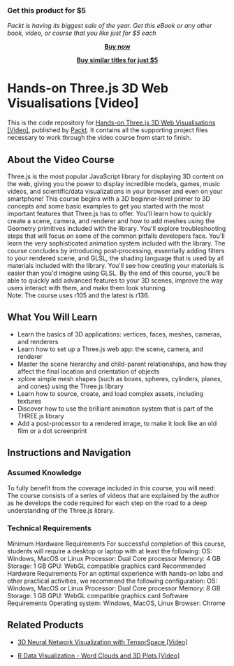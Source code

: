 
### Get this product for $5

<i>Packt is having its biggest sale of the year. Get this eBook or any other book, video, or course that you like just for $5 each</i>


<b><p align='center'>[Buy now](https://packt.link/9781838989279)</p></b>


<b><p align='center'>[Buy similar titles for just $5](https://subscription.packtpub.com/search)</p></b>


# Hands-on Three.js 3D Web Visualisations [Video]
This is the code repository for [Hands-on Three.js 3D Web Visualisations [Video]](https://www.packtpub.com/data/hands-on-three-js-3d-web-visualisations-video), published by [Packt](https://www.packtpub.com/?utm_source=github). It contains all the supporting project files necessary to work through the video course from start to finish.
## About the Video Course
Three.js is the most popular JavaScript library for displaying 3D content on the web, giving you the power to display incredible models, games, music videos, and scientific/data visualizations in your browser and even on your smartphone!
This course begins with a 3D beginner-level primer to 3D concepts and some basic examples to get you started with the most important features that Three.js has to offer. You'll learn how to quickly create a scene, camera, and renderer and how to add meshes using the Geometry primitives included with the library. You'll explore troubleshooting steps that will focus on some of the common pitfalls developers face. You'll learn the very sophisticated animation system included with the library. The course concludes by introducing post-processing, essentially adding filters to your rendered scene, and GLSL, the shading language that is used by all materials included with the library. You'll see how creating your materials is easier than you'd imagine using GLSL.
By the end of this course, you'll be able to quickly add advanced features to your 3D scenes, improve the way users interact with them, and make them look stunning.</br> Note: The course uses r105 and the latest is r136.


<H2>What You Will Learn</H2>
<DIV class=book-info-will-learn-text>
<UL>
<LI>Learn the basics of 3D applications: vertices, faces, meshes, cameras, and renderers
<LI>Learn how to set up a Three.js web app: the scene, camera, and renderer 
<LI>Master the scene hierarchy and child-parent relationships, and how they affect the final location and orientation of objects 
<LI>xplore simple mesh shapes (such as boxes, spheres, cylinders, planes, and cones) using the Three.js library 
<LI>Learn how to source, create, and load complex assets, including textures 
<LI>Discover how to use the brilliant animation system that is part of the THREE.js library 
<LI>Add a post-processor to a rendered image, to make it look like an old film or a dot screenprint </LI></UL></DIV>

## Instructions and Navigation
### Assumed Knowledge
To fully benefit from the coverage included in this course, you will need:<br/>
The course consists of a series of videos that are explained by the author as he develops the code required for each step on the road to a deep understanding of the Three.js library.	
### Technical Requirements
Minimum Hardware Requirements
For successful completion of this course, students will require a desktop or laptop with at least the following:
OS: Windows, MacOS or Linux
Processor: Dual Core processor
Memory: 4 GB
Storage: 1 GB
GPU: WebGL compatible graphics card
Recommended Hardware Requirements
For an optimal experience with hands-on labs and other practical activities, we recommend the following configuration:
OS: Windows, MacOS or Linux
Processor: Dual Core processor
Memory: 8 GB
Storage: 1 GB
GPU: WebGL compatible graphics card
Software Requirements
Operating system: Windows, MacOS, Linux
Browser: Chrome

## Related Products
* [3D Neural Network Visualization with TensorSpace [Video]](https://www.packtpub.com/application-development/3d-neural-network-visualization-tensorspace-video)

* [R Data Visualization - Word Clouds and 3D Plots [Video]](https://www.packtpub.com/big-data-and-business-intelligence/r-data-visualization-word-clouds-and-3d-plots-video)

